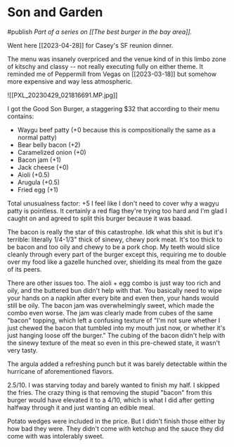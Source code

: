 # Son and Garden
#publish 
_Part of a series on [[The best burger in the bay area]]._

Went here [[2023-04-28]] for Casey's SF reunion dinner.

The menu was insanely overpriced and the venue kind of in this limbo zone of kitschy and classy -- not really executing fully on either theme. It reminded me of Peppermill from Vegas on [[2023-03-18]] but somehow more expensive and way less atmospheric.

![[PXL_20230429_021816691.MP.jpg]]

I got the Good Son Burger, a staggering $32 that according to their menu contains:
- Waygu beef patty (+0 because this is compositionally the same as a normal patty)
- Bear belly bacon (+2)
- Caramelized onion (+0)
- Bacon jam (+1)
- Jack cheese (+0)
- Aioli (+0.5)
- Arugula (+0.5)
- Fried egg (+1)

Total unusualness factor: +5 
I feel like I don't need to cover why a wagyu patty is pointless. It certainly a red flag they're trying too hard and I'm glad I caught on and agreed to split this burger because it was baaad.

The bacon is really the star of this catastrophe. Idk what this shit is but it's terrible: literally 1/4-1/3" thick of sinewy, chewy pork meat. It's too thick to be bacon and too oily and chewy to be a pork chop. My teeth would slice cleanly through every part of the burger except this, requiring me to double over my food like a gazelle hunched over, shielding its meal from the gaze of its peers.

There are other issues too. The aioli + egg combo is just way too rich and oily, and the buttered bun didn't help with that. You basically need to wipe your hands on a napkin after every bite and even then, your hands would still be oily. The bacon jam was overwhelmingly sweet, which made the combo even worse. The jam was clearly made from cubes of the same "bacon" topping, which left a confusing texture of "I'm not sure whether I just chewed the bacon that tumbled into my mouth just now, or whether it's just hanging loose off the burger." The cubing of the bacon didn't help with the sinewy texture of the meat so even in this pre-chewed state, it wasn't very tasty.

The argula added a refreshing punch but it was barely detectable within the hurricane of aforementioned flavors.

2.5/10. I was starving today and barely wanted to finish my half. I skipped the fries. The crazy thing is that removing the stupid "bacon" from this burger would have elevated it to a 4/10, which is what I did after getting halfway through it and just wanting an edible meal.

Potato wedges were included in the price. But I didn't finish those either by how bad they were. They didn't come with ketchup and the sauce they did come with was intolerably sweet. 